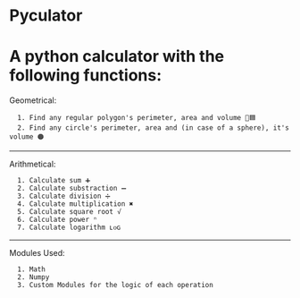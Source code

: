 
# Pyculator
A python calculator with the following functions:
=============

Geometrical:
```
  1. Find any regular polygon's perimeter, area and volume 🔺🟦
  2. Find any circle's perimeter, area and (in case of a sphere), it's volume 🟠
```



- - - -
Arithmetical:
```
  1. Calculate sum ➕
  2. Calculate substraction ➖
  3. Calculate division ➗
  4. Calculate multiplication ✖
  5. Calculate square root √
  6. Calculate power ⁿ
  7. Calculate logarithm ʟᴏɢ
```          





- - - -
Modules Used:
```
  1. Math
  2. Numpy
  3. Custom Modules for the logic of each operation
```
